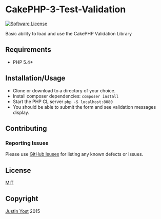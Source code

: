 # CakePHP-3-Test-Validation

[![Software License](https://img.shields.io/badge/license-MIT-brightgreen.svg?style=flat-square)](LICENSE.md)

Basic ability to load and use the CakePHP Validation Library

## Requirements

* PHP 5.4+

## Installation/Usage

* Clone or download to a directory of your choice.
* Install composer dependencies: `composer install`
* Start the PHP CL server `php -S localhost:8080`
* You should be able to submit the form and see validation messages display.

## Contributing

### Reporting Issues

Please use [GitHub Isuses](https://github.com/loadsys/CakePHP-3-Test-Validation/issues) for listing any known defects or issues.

## License ##

[MIT](https://github.com/loadsys/CakePHP-3-Test-Validation/blob/master/LICENSE.md)


## Copyright ##

[Justin Yost](https://www.yostivanich.com/) 2015
